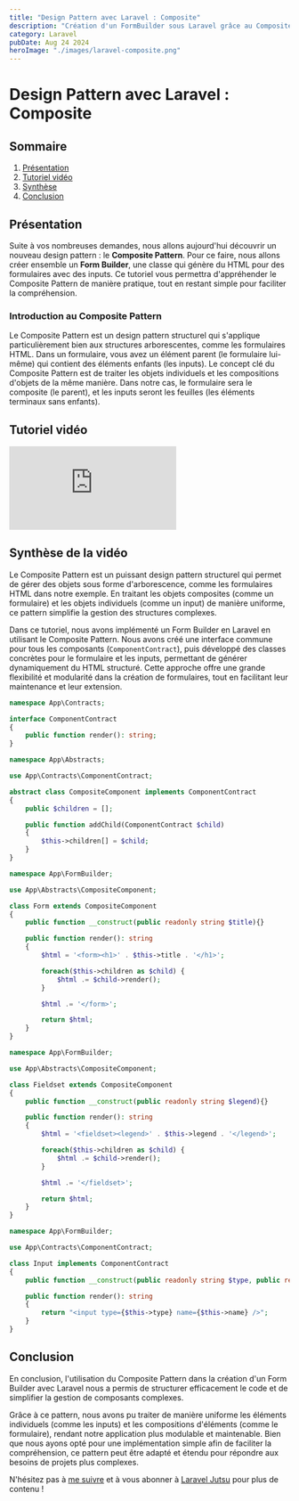 ```yaml
---
title: "Design Pattern avec Laravel : Composite"
description: "Création d'un FormBuilder sous Laravel grâce au Composite Pattern."
category: Laravel
pubDate: Aug 24 2024
heroImage: "./images/laravel-composite.png"
---
```


# Design Pattern avec Laravel : Composite

## Sommaire
1. [Présentation](#presentation)
2. [Tutoriel vidéo](#tutorielvideo)
3. [Synthèse](#synthese)
4. [Conclusion](#conclusion)

## Présentation <a name="presentation"></a>

Suite à vos nombreuses demandes, nous allons aujourd'hui découvrir un nouveau design pattern : le **Composite Pattern**. Pour ce faire, nous allons créer ensemble un **Form Builder**, une classe qui génère du HTML pour des formulaires avec des inputs. Ce tutoriel vous permettra d'appréhender le Composite Pattern de manière pratique, tout en restant simple pour faciliter la compréhension.

### Introduction au Composite Pattern

Le Composite Pattern est un design pattern structurel qui s'applique particulièrement bien aux structures arborescentes, comme les formulaires HTML. Dans un formulaire, vous avez un élément parent (le formulaire lui-même) qui contient des éléments enfants (les inputs). Le concept clé du Composite Pattern est de traiter les objets individuels et les compositions d'objets de la même manière. Dans notre cas, le formulaire sera le composite (le parent), et les inputs seront les feuilles (les éléments terminaux sans enfants).

## Tutoriel vidéo <a name="tutorielvideo"></a>

<iframe class="w-full aspect-video" src="https://www.youtube.com/embed/KVQLkkmrfIE" loading="lazy" frameborder="0" allowfullscreen></iframe>

## Synthèse de la vidéo <a name="synthese"></a>

Le Composite Pattern est un puissant design pattern structurel qui permet de gérer des objets sous forme d'arborescence, comme les formulaires HTML dans notre exemple. En traitant les objets composites (comme un formulaire) et les objets individuels (comme un input) de manière uniforme, ce pattern simplifie la gestion des structures complexes.

Dans ce tutoriel, nous avons implémenté un Form Builder en Laravel en utilisant le Composite Pattern. Nous avons créé une interface commune pour tous les composants (`ComponentContract`), puis développé des classes concrètes pour le formulaire et les inputs, permettant de générer dynamiquement du HTML structuré. Cette approche offre une grande flexibilité et modularité dans la création de formulaires, tout en facilitant leur maintenance et leur extension.


```php
namespace App\Contracts;

interface ComponentContract
{
    public function render(): string;
}
```

```php
namespace App\Abstracts;

use App\Contracts\ComponentContract;

abstract class CompositeComponent implements ComponentContract
{
    public $children = [];

    public function addChild(ComponentContract $child)
    {
        $this->children[] = $child;
    }
}
```

```php
namespace App\FormBuilder;

use App\Abstracts\CompositeComponent;

class Form extends CompositeComponent
{
    public function __construct(public readonly string $title){}

    public function render(): string
    {
        $html = '<form><h1>' . $this->title . '</h1>';

        foreach($this->children as $child) {
            $html .= $child->render();
        }

        $html .= '</form>';

        return $html;
    }
}
```

```php
namespace App\FormBuilder;

use App\Abstracts\CompositeComponent;

class Fieldset extends CompositeComponent
{
    public function __construct(public readonly string $legend){}

    public function render(): string
    {
        $html = '<fieldset><legend>' . $this->legend . '</legend>';

        foreach($this->children as $child) {
            $html .= $child->render();
        }

        $html .= '</fieldset>';

        return $html;
    }
}
```

```php
namespace App\FormBuilder;

use App\Contracts\ComponentContract;

class Input implements ComponentContract
{
    public function __construct(public readonly string $type, public readonly string $name){}

    public function render(): string
    {
        return "<input type={$this->type} name={$this->name} />";
    }
}
```

## Conclusion <a name="conclusion"></a>

En conclusion, l'utilisation du Composite Pattern dans la création d'un Form Builder avec Laravel nous a permis de structurer efficacement le code et de simplifier la gestion de composants complexes.

Grâce à ce pattern, nous avons pu traiter de manière uniforme les éléments individuels (comme les inputs) et les compositions d'éléments (comme le formulaire), rendant notre application plus modulable et maintenable. Bien que nous ayons opté pour une implémentation simple afin de faciliter la compréhension, ce pattern peut être adapté et étendu pour répondre aux besoins de projets plus complexes.

N'hésitez pas à [me suivre](https://twitter.com/LaravelJutsu) et à vous abonner à [Laravel Jutsu](https://www.youtube.com/@LaravelJutsu) pour plus de contenu !

